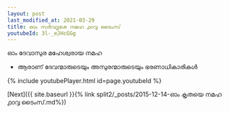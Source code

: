 ```yaml
---
layout: post
last_modified_at: 2021-03-29
title: ഓം സർവദൃശേ നമഹ ൧൦൮ ടൈംസ്
youtubeId: 3l-_eJHcGGg
---
```

 
 
 ഓം ദേവാസുര മഹേശ്വരായ നമഹ 
 
 -  ആരാണ് ദേവന്മാരുടെയും അസുരന്മാരുടെയും ഭരണാധികാരികൾ 
 
  
 
  
 
 
 
 
 
 


{% include youtubePlayer.html id=page.youtubeId %}
 
[Next]({{ site.baseurl }}{% link  split2/_posts/2015-12-14-ഓം കൃതയെ നമഹ ൧൦൮ ടൈംസ്.md%})
 
